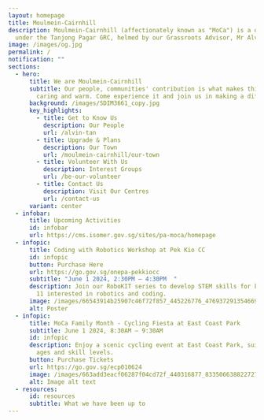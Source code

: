 ```yaml
---
layout: homepage
title: Moulmein-Cairnhill
description: Moulmein-Cairnhill (affectionately known as "MoCa") is a division
  under the Tanjong Pagar GRC, helmed by our Grassroots Advisor, Mr Alvin Tan.
image: /images/og.jpg
permalink: /
notification: ""
sections:
  - hero:
      title: We are Moulmein-Cairnhill
      subtitle: Our people, communities' contribution is what makes this town special,
        caring and warm. Come experience it and join us in making a difference.
      background: /images/SDIM3661_copy.jpg
      key_highlights:
        - title: Get to Know Us
          description: Our People
          url: /alvin-tan
        - title: Upgrade & Plans
          description: Our Town
          url: /moulmein-cairnhill/our-town
        - title: Volunteer With Us
          description: Interest Groups
          url: /be-our-volunteer
        - title: Contact Us
          description: Visit Our Centres
          url: /contact-us
      variant: center
  - infobar:
      title: Upcoming Activities
      id: infobar
      url: https://cms.isomer.gov.sg/sites/pa-moca/homepage
  - infopic:
      title: Coding with Robotics Workshop at Pek Kio CC
      id: infopic
      button: Purchase Here
      url: https://go.gov.sg/onepa-pekkiocc
      subtitle: "June 1 2024, 2:30PM – 4:30PM  "
      description: Join our RoboKIT series to develop STEM skills for kids aged 7 to
        11 interested in robotics and coding.
      image: /images/66543914b25907c46f72f857_445226776_476937291354669_3369247661694697766_n.jpg
      alt: Poster
  - infopic:
      title: MoCa Family Month - Cycling Fiesta at East Coast Park
      subtitle: June 1 2024, 8:30AM – 9:30AM
      id: infopic
      description: Enjoy a scenic cycling event at East Coast Park, suitable for all
        ages and skill levels.
      button: Purchase Tickets
      url: https://go.gov.sg/ecp010624
      image: /images/663add3eacf06287f04cd72f_440316877_833506638822727_1891808947557923255_n.jpg
      alt: Image alt text
  - resources:
      id: resources
      subtitle: What we have been up to
---
```

